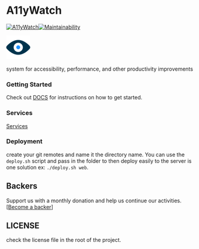 # A11yWatch

[![A11yWatch](https://circleci.com/gh/A11yWatch/a11ywatch.svg?style=svg)](https://circleci.com/gh/A11yWatch/a11ywatch)[![Maintainability](https://api.codeclimate.com/v1/badges/f5fdfe29c6e911f323cf/maintainability)](https://codeclimate.com/github/A11yWatch/a11ywatch/maintainability)

![A11yWatch](web/public/static/img/favicon.png?raw=true "A11yWatch Logo")

system for accessibility, performance, and other productivity improvements

### Getting Started

Check out [DOCS](https://a11ywatch.github.io/a11ywatch-docs/docs/getting-started) for instructions on how to get started.

### Services

[Services](https://a11ywatch.github.io/a11ywatch-docs/docs/services)

### Deployment

create your git remotes and name it the directory name. You can use the `deploy.sh` script and pass in the folder to then deploy easily to the server is one solution ex: `./deploy.sh web`.

## Backers

Support us with a monthly donation and help us continue our activities. [[Become a backer](https://opencollective.com/a11ywatch#backer)]

## LICENSE

check the license file in the root of the project.
